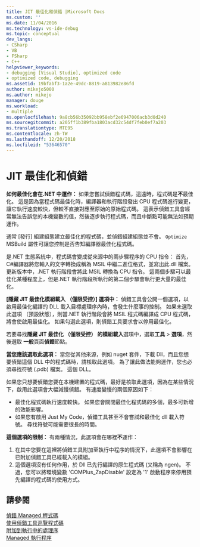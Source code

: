 ```yaml
---
title: JIT 最佳化和偵錯 |Microsoft Docs
ms.custom: ''
ms.date: 11/04/2016
ms.technology: vs-ide-debug
ms.topic: conceptual
dev_langs:
- CSharp
- VB
- FSharp
- C++
helpviewer_keywords:
- debugging [Visual Studio], optimized code
- optimized code, debugging
ms.assetid: 19bfabf3-1a2e-49dc-8819-a813982e86fd
author: mikejo5000
ms.author: mikejo
manager: douge
ms.workload:
- multiple
ms.openlocfilehash: 9a8cb56b35092bb958ebf2e6947006acb3d0d240
ms.sourcegitcommit: a205ff1b389fba1803acd32c54df7feb0ef7a203
ms.translationtype: MTE95
ms.contentlocale: zh-TW
ms.lasthandoff: 12/20/2018
ms.locfileid: "53646570"
---
```

# <a name="jit-optimization-and-debugging"></a>JIT 最佳化和偵錯
**如何最佳化會在.NET 中運作：** 如果您嘗試偵錯程式碼，這遠時，程式碼是**不**最佳化。 這是因為當程式碼最佳化時，編譯器和執行階段發出 CPU 程式碼進行變更，讓它執行速度較快，但較不直接對應至原始的原始程式碼。 這表示偵錯工具會經常無法告訴您的本機變數的值，然後逐步執行程式碼，而且中斷點可能無法如預期運作。

通常 [發行] 組建組態建立最佳化的程式碼，並偵錯組建組態並不會。 `Optimize` MSBuild 屬性可讓您控制是否告知編譯器最佳化程式碼。

是.NET 生態系統中，程式碼會變成從來源中的兩步驟程序的 CPU 指令： 首先，C#編譯器將您輸入的文字轉換成稱為 MSIL 中繼二進位格式，並寫出此.dll 檔案。 更新版本中，.NET 執行階段會將此 MSIL 轉換為 CPU 指令。 這兩個步驟可以最佳化某種程度上，但是.NET 執行階段所執行的第二個步驟會執行更大量的最佳化。

**[隱藏 JIT 最佳化模組載入 （僅限受控）] 選項中：** 偵錯工具會公開一個選項，以啟用最佳化編譯的 DLL 載入目標處理序內時，會發生什麼事的控制。 如果未選取此選項 （預設狀態），則當.NET 執行階段會將 MSIL 程式碼編譯成 CPU 程式碼，將會使啟用最佳化。 如果勾選此選項，則偵錯工具要求會以停用最佳化。

若要尋找**隱藏 JIT 最佳化 （僅限受控） 的模組載入**選項中，選取**工具** > **選項**，然後選取  **一般**頁面**偵錯**節點。

**當您應該選取此選項：** 當您從其他來源，例如 nuget 套件，下載 Dll，而且您想要偵錯這個 DLL 中的程式碼時，請核取此選項。 為了讓此做法能夠運作，您也必須尋找符號 (.pdb) 檔案。 這個 DLL。

如果您只想要偵錯您要在本機建置的程式碼，最好是核取此選項，因為在某些情況下，啟用此選項會大幅減慢偵錯。 有速度變慢的兩個原因如下：

* 最佳化程式碼執行速度較快。 如果您會關閉最佳化程式碼的多個，最多可新增的效能影響。
* 如果您有啟用 Just My Code，偵錯工具甚至不會嘗試和最佳化 dll 載入符號。 尋找符號可能需要很長的時間。

**這個選項的限制：** 有兩種情況，此選項會在哪裡**不**運作：

1. 在其中您要在這裡將偵錯工具附加至執行中程序的情況下，此選項不會影響在已附加偵錯工具已經載入的模組。
2. 這個選項沒有任何作用，於 Dll 已先行編譯的原生程式碼 (又稱為 ngen)。 不過，您可以將環境變數 'COMPlus_ZapDisable' 設定為 '1' 啟動程序來停用預先編譯的程式碼的使用方式。

## <a name="see-also"></a>請參閱  
 [偵錯 Managed 程式碼](../debugger/debugging-managed-code.md)   
 [使用偵錯工具巡覽程式碼](../debugger/navigating-through-code-with-the-debugger.md)   
 [附加到執行中的處理序](../debugger/attach-to-running-processes-with-the-visual-studio-debugger.md)   
 [Managed 執行程序](/dotnet/standard/managed-execution-process)
